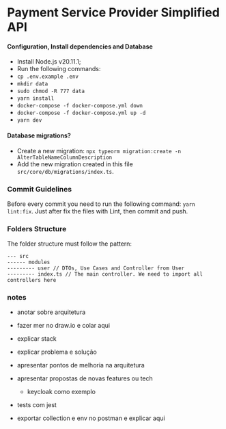 # Payment Service Provider Simplified API

#### Configuration, Install dependencies and Database

- Install Node.js v20.11.1;  
- Run the following commands:  
- `cp .env.example .env`  
- `mkdir data`  
- `sudo chmod -R 777 data`  
- `yarn install`  
- `docker-compose -f docker-compose.yml down`  
- `docker-compose -f docker-compose.yml up -d`  
- `yarn dev`  


#### Database migrations?

- Create a new migration: `npx typeorm migration:create -n AlterTableNameColumnDescription`
- Add the new migration created in this file `src/core/db/migrations/index.ts`.


### Commit Guidelines

Before every commit you need to run the following command: `yarn lint:fix`. Just after fix the files with Lint, then commit and push.


### Folders Structure

The folder structure must follow the pattern:  
```
--- src
------ modules
--------- user // DTOs, Use Cases and Controller from User
--------- index.ts // The main controller. We need to import all controllers here
```


### notes

- anotar sobre arquitetura
- fazer mer no draw.io e colar aqui
- explicar stack
- explicar problema e solução
- apresentar pontos de melhoria na arquitetura
- apresentar propostas de novas features ou tech 
  - keycloak como exemplo
- tests com jest

- exportar collection e env no postman e explicar aqui